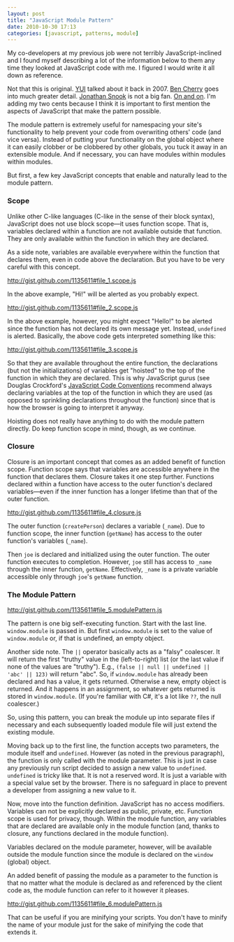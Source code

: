 ```yaml
---
layout: post
title: "JavaScript Module Pattern"
date: 2010-10-30 17:13
categories: [javascript, patterns, module]
---
```

My co-developers at my previous job were not terribly JavaScript-inclined and I found myself describing a lot of the information below to them any time they looked at JavaScript code with me. I figured I would write it all down as reference.

Not that this is original. [YUI](http://yuiblog.com/blog/2007/06/12/module-pattern/ "A JavaScript Module Pattern (yuiblog.com)") talked about it back in 2007. [Ben Cherry](http://www.adequatelygood.com/2010/3/JavaScript-Module-Pattern-In-Depth "JavaScript Module Pattern: In-Depth (adequatelygood.com)") goes into much greater detail. [Jonathan Snook](http://snook.ca/archives/javascript/no-love-for-module-pattern "Why I Don't Love JavaScript's Module Pattern (snook.ca)") is not a big fan. [On and on](http://www.google.com/search?q=javascript+module+pattern "Search Results for &quot;javascript module pattern&quot; (google.com)"). I'm adding my two cents because I think it is important to first mention the aspects of JavaScript that make the pattern possible.

The module pattern is extremely useful for namespacing your site's functionality to help prevent your code from overwriting others' code (and vice versa). Instead of putting your functionality on the global object where it can easily clobber or be clobbered by other globals, you tuck it away in an extensible module. And if necessary, you can have modules within modules within modules.

But first, a few key JavaScript concepts that enable and naturally lead to the module pattern.

<!--more-->

### Scope

Unlike other C-like languages (C-like in the sense of their block syntax), JavaScript does not use block scope&mdash;it uses function scope. That is, variables declared within a function are not available outside that function. They are only available within the function in which they are declared.

As a side note, variables are available everywhere within the function that declares them, even in code above the declaration. But you have to be very careful with this concept.

<p class="gist"><a href="http://gist.github.com/1135611#file_1.scope.js" data-file="1.scope.js">http://gist.github.com/1135611#file_1.scope.js</a></p>

In the above example, "Hi!" will be alerted as you probably expect.

<p class="gist"><a href="http://gist.github.com/1135611#file_2.scope.js" data-file="2.scope.js">http://gist.github.com/1135611#file_2.scope.js</a></p>

In the above example, however, you might expect "Hello!" to be alerted since the function has not declared its own message yet. Instead, `undefined` is alerted. Basically, the above code gets interpreted something like this:

<p class="gist"><a href="http://gist.github.com/1135611#file_3.scope.js" data-file="3.scope.js">http://gist.github.com/1135611#file_3.scope.js</a></p>

So that they are available throughout the entire function, the declarations (but not the initializations) of variables get "hoisted" to the top of the function in which they are declared. This is why JavaScript gurus (see Douglas Crockford's [JavaScript Code Conventions](http://javascript.crockford.com/code.html "Code Conventions for the JavaScript Programming Language (javascript.crockford.com)") recommend always declaring variables at the top of the function in which they are used (as opposed to sprinkling declarations throughout the function) since that is how the browser is going to interpret it anyway.

Hoisting does not really have anything to do with the module pattern directly. Do keep function scope in mind, though, as we continue.

### Closure

Closure is an important concept that comes as an added benefit of function scope. Function scope says that variables are accessible anywhere in the function that declares them. Closure takes it one step further. Functions declared within a function have access to the outer function's declared variables&mdash;even if the inner function has a longer lifetime than that of the outer function.

<p class="gist"><a href="http://gist.github.com/1135611#file_4.closure.js" data-file="4.closure.js">http://gist.github.com/1135611#file_4.closure.js</a></p>

The outer function (`createPerson`) declares a variable (`_name`). Due to function scope, the inner function (`getName`) has access to the outer function's variables (`_name`).

Then `joe` is declared and initialized using the outer function. The outer function executes to completion. However, `joe` still has access to `_name` through the inner function, `getName`. Effectively, `_name` is a private variable accessible only through `joe`'s `getName` function.

### The Module Pattern

<p class="gist"><a href="http://gist.github.com/1135611#file_5.modulePattern.js" data-file="5.modulePattern.js">http://gist.github.com/1135611#file_5.modulePattern.js</a></p>

The pattern is one big self-executing function. Start with the last line. `window.module` is passed in. But first `window.module` is set to the value of `window.module` or, if that is undefined, an empty object.

Another side note. The `||` operator basically acts as a "falsy" coalescer. It will return the first "truthy" value in the (left-to-right) list (or the last value if none of the values are "truthy"). E.g., `(false || null || undefined || 'abc' || 123)` will return "abc". So, if `window.module` has already been declared and has a value, it gets returned. Otherwise a new, empty object is returned. And it happens in an assignment, so whatever gets returned is stored in `window.module`. (If you're familiar with C#, it's a lot like `??`, the null coalescer.)

So, using this pattern, you can break the module up into separate files if necessary and each subsequently loaded module file will just extend the existing module.

Moving back up to the first line, the function accepts two parameters, the module itself and `undefined`. However (as noted in the previous paragraph), the function is only called with the module parameter. This is just in case any previously run script decided to assign a new value to `undefined`. `undefined` is tricky like that. It is not a reserved word. It is just a variable with a special value set by the browser. There is no safeguard in place to prevent a developer from assigning a new value to it.

Now, move into the function definition. JavaScript has no access modifiers. Variables can not be explicitly declared as public, private, etc. Function scope is used for privacy, though. Within the module function, any variables that are declared are available only in the module function (and, thanks to closure, any functions declared in the module function).

Variables declared on the module parameter, however, will be available outside the module function since the module is declared on the `window` (global) object.

An added benefit of passing the module as a parameter to the function is that no matter what the module is declared as and referenced by the client code as, the module function can refer to it however it pleases.

<p class="gist"><a href="http://gist.github.com/1135611#file_6.modulePattern.js" data-file="6.modulePattern.js">http://gist.github.com/1135611#file_6.modulePattern.js</a></p>

That can be useful if you are minifying your scripts. You don't have to minify the name of your module just for the sake of minifying the code that extends it.